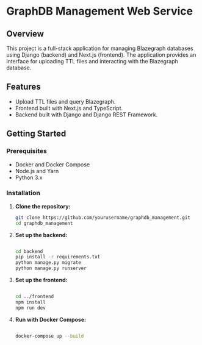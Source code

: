 # GraphDB Management Web Service

## Overview

This project is a full-stack application for managing Blazegraph databases using Django (backend) and Next.js (frontend). The application provides an interface for uploading TTL files and interacting with the Blazegraph database.

## Features

- Upload TTL files and query Blazegraph.
- Frontend built with Next.js and TypeScript.
- Backend built with Django and Django REST Framework.

## Getting Started

### Prerequisites

- Docker and Docker Compose
- Node.js and Yarn
- Python 3.x

### Installation

1. **Clone the repository:**
   ```bash
   git clone https://github.com/yourusername/graphdb_management.git
   cd graphdb_management
   ```
2. **Set up the backend:**

   ```bash

   cd backend
   pip install -r requirements.txt
   python manage.py migrate
   python manage.py runserver
   ```

3. **Set up the frontend:**

   ```bash

   cd ../frontend
   npm install
   npm run dev
   ```

4. **Run with Docker Compose:**

   ```bash

   docker-compose up --build
   ```
